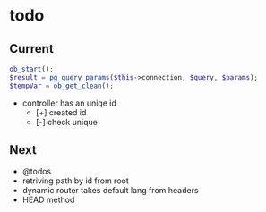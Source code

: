 # todo

## Current

  ```php
  ob_start();
  $result = pg_query_params($this->connection, $query, $params);
  $tempVar = ob_get_clean();
  ```

- controller has an uniqe id
  - [+] created id
  - [-] check unique

## Next

- @todos
- retriving path by id from root
- dynamic router takes default lang from headers  
- HEAD method
